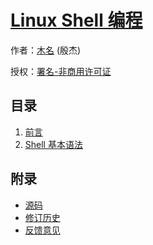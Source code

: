 # [Linux Shell 编程]()

作者：[木名](https://github.com/mumingv) (殷杰)

授权：<a rel="license" href="http://creativecommons.org/licenses/by-nc/4.0/">署名-非商用许可证</a>

## 目录
1. [前言](#README)
2. [Shell 基本语法](#docs/syntax)

## 附录 
- [源码](https://github.com/mumingv/shelltutorial)
- [修订历史](https://github.com/mumingv/shelltutorial/commits/master)
- [反馈意见](https://github.com/mumingv/shelltutorial/issues)

